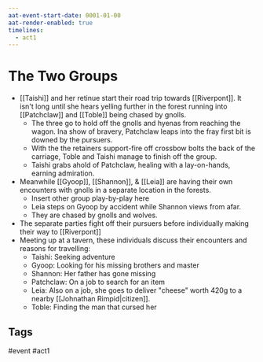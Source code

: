 ```yaml
---
aat-event-start-date: 0001-01-00
aat-render-enabled: true
timelines:
  - act1
---
```

# The Two Groups
- [[Taishi]] and her retinue start their road trip towards [[Riverpont]]. It isn't long until she hears yelling further in the forest running into [[Patchclaw]] and [[Toble]] being chased by gnolls.
	- The three go to hold off the gnolls and hyenas from reaching the wagon. Ina  show of bravery, Patchclaw leaps into the fray first bit is downed by the pursuers.
	- With the the retainers support-fire off crossbow bolts the back of the carriage, Toble and Taishi manage to finish off the group.
	- Taishi grabs ahold of Patchclaw, healing with a lay-on-hands, earning admiration.
- Meanwhile [[Gyoop]], [[Shannon]], & [[Leia]] are having their own encounters with gnolls in a separate location in the forests.
	- Insert other group play-by-play here
	- Leia steps on Gyoop by accident while Shannon views from afar.
	- They are chased by gnolls and wolves.
- The separate parties fight off their pursuers before individually making their way to [[Riverpont]]
- Meeting up at a tavern, these individuals discuss their encounters and reasons for travelling:
	- Taishi: Seeking adventure
	- Gyoop: Looking for his missing brothers and master
	- Shannon: Her father has gone missing
	- Patchclaw: On a job to search for an item
	- Leia: Also on a job, she goes to deliver "cheese" worth 420g to a nearby  [[Johnathan Rimpid|citizen]].
	- Toble: Finding the man that cursed her
## Tags
 #event #act1